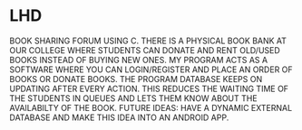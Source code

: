 # LHD
BOOK SHARING FORUM USING C.
THERE IS A PHYSICAL BOOK BANK AT OUR COLLEGE WHERE STUDENTS CAN DONATE AND RENT OLD/USED BOOKS INSTEAD OF BUYING NEW ONES.
MY PROGRAM ACTS AS A SOFTWARE WHERE YOU CAN LOGIN/REGISTER AND PLACE AN ORDER OF BOOKS OR DONATE BOOKS.
THE PROGRAM DATABASE KEEPS ON UPDATING AFTER EVERY ACTION.
THIS REDUCES THE WAITING TIME OF THE STUDENTS IN QUEUES AND LETS THEM KNOW ABOUT THE AVAILABILTY OF THE BOOK.
FUTURE IDEAS: HAVE A DYNAMIC EXTERNAL DATABASE AND MAKE THIS IDEA INTO AN ANDROID APP.
